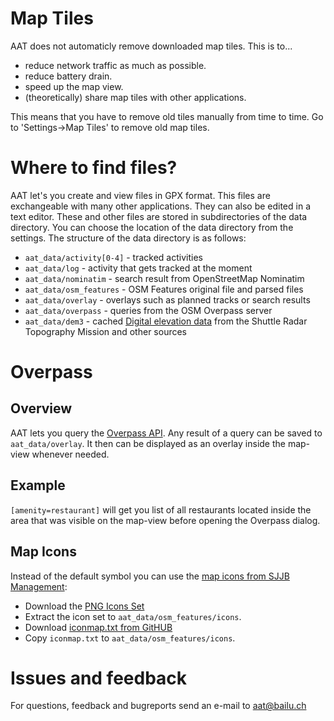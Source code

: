 # Map Tiles
AAT does not automaticly remove downloaded map tiles. This is to...

- reduce network traffic as much as possible.
- reduce battery drain.
- speed up the map view.
- (theoretically) share map tiles with other applications.

This means that you have to remove old tiles manually from time to time.
Go to 'Settings->Map Tiles' to remove old map tiles.


# Where to find files?
AAT let's you create and view files in GPX format. This files are exchangeable with many other applications. They can also be edited in a text editor. 
These and other files are stored in subdirectories of the data directory. You can choose the location of the data directory from the settings.
The structure of the data directory is as follows: 

- `aat_data/activity[0-4]` - tracked activities
- `aat_data/log`           - activity that gets tracked at the moment
- `aat_data/nominatim`     - search result from OpenStreetMap Nominatim
- `aat_data/osm_features`  - OSM Features original file and parsed files
- `aat_data/overlay`       - overlays such as planned tracks or search results
- `aat_data/overpass`      - queries from the OSM Overpass server
- `aat_data/dem3`          - cached [Digital elevation data](http://viewfinderpanoramas.org/dem3.html) from the Shuttle Radar Topography Mission and other sources


# Overpass
## Overview
AAT lets you query the [Overpass API](http://wiki.openstreetmap.org/wiki/Overpass_API). Any result of a query can be saved to  `aat_data/overlay`. It then can be displayed as an overlay inside the map-view whenever needed.

## Example
`[amenity=restaurant]` will get you list of all restaurants located inside the area that was visible on the map-view before opening the Overpass dialog. 

## Map Icons
Instead of the default symbol you can use the [map icons from SJJB Management](http://www.sjjb.co.uk/mapicons/):

- Download the [PNG Icons Set](http://www.sjjb.co.uk/mapicons/downloads/)
- Extract the icon set to `aat_data/osm_features/icons`.
- Download [iconmap.txt from GitHUB](https://raw.githubusercontent.com/bailuk/AAT/master/iconmap/iconmap.txt)
- Copy `iconmap.txt` to `aat_data/osm_features/icons`.


# Issues and feedback
For questions, feedback and bugreports send an e-mail to aat@bailu.ch

